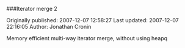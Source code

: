 ###Iterator merge 2

Originally published: 2007-12-07 12:58:27
Last updated: 2007-12-07 22:16:05
Author: Jonathan Cronin

Memory efficient multi-way iterator merge, without using heapq